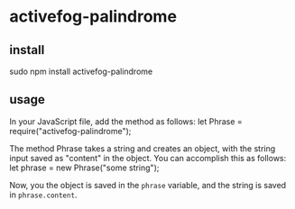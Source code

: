 # activefog-palindrome

## install
  sudo npm install activefog-palindrome
  
## usage
In your JavaScript file, add the method as follows:
  let Phrase = require("activefog-palindrome");

The method Phrase takes a string and creates an object,
with the string input saved as "content" in the object.
You can accomplish this as follows:
  let phrase = new Phrase("some string");
  
Now, you the object is saved in the `phrase` variable, 
and the string is saved in `phrase.content`.
